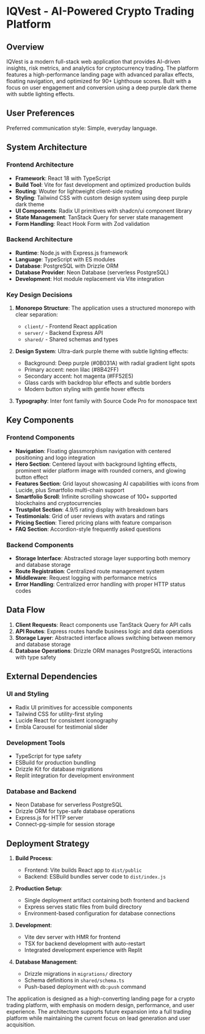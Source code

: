 # IQVest - AI-Powered Crypto Trading Platform

## Overview

IQVest is a modern full-stack web application that provides AI-driven insights, risk metrics, and analytics for cryptocurrency trading. The platform features a high-performance landing page with advanced parallax effects, floating navigation, and optimized for 90+ Lighthouse scores. Built with a focus on user engagement and conversion using a deep purple dark theme with subtle lighting effects.

## User Preferences

Preferred communication style: Simple, everyday language.

## System Architecture

### Frontend Architecture
- **Framework**: React 18 with TypeScript
- **Build Tool**: Vite for fast development and optimized production builds
- **Routing**: Wouter for lightweight client-side routing
- **Styling**: Tailwind CSS with custom design system using deep purple dark theme
- **UI Components**: Radix UI primitives with shadcn/ui component library
- **State Management**: TanStack Query for server state management
- **Form Handling**: React Hook Form with Zod validation

### Backend Architecture
- **Runtime**: Node.js with Express.js framework
- **Language**: TypeScript with ES modules
- **Database**: PostgreSQL with Drizzle ORM
- **Database Provider**: Neon Database (serverless PostgreSQL)
- **Development**: Hot module replacement via Vite integration

### Key Design Decisions

1. **Monorepo Structure**: The application uses a structured monorepo with clear separation:
   - `client/` - Frontend React application
   - `server/` - Backend Express API
   - `shared/` - Shared schemas and types

2. **Design System**: Ultra-dark purple theme with subtle lighting effects:
   - Background: Deep purple (#0B031A) with radial gradient light spots
   - Primary accent: neon lilac (#8B42FF)
   - Secondary accent: hot magenta (#FF52E5)  
   - Glass cards with backdrop blur effects and subtle borders
   - Modern button styling with gentle hover effects

3. **Typography**: Inter font family with Source Code Pro for monospace text

## Key Components

### Frontend Components
- **Navigation**: Floating glassmorphism navigation with centered positioning and logo integration
- **Hero Section**: Centered layout with background lighting effects, prominent wider platform image with rounded corners, and glowing button effect
- **Features Section**: Grid layout showcasing AI capabilities with icons from Lucide, plus Smartfolio multi-chain support
- **Smartfolio Scroll**: Infinite scrolling showcase of 100+ supported blockchains and cryptocurrencies
- **Trustpilot Section**: 4.9/5 rating display with breakdown bars
- **Testimonials**: Grid of user reviews with avatars and ratings
- **Pricing Section**: Tiered pricing plans with feature comparison
- **FAQ Section**: Accordion-style frequently asked questions

### Backend Components
- **Storage Interface**: Abstracted storage layer supporting both memory and database storage
- **Route Registration**: Centralized route management system
- **Middleware**: Request logging with performance metrics
- **Error Handling**: Centralized error handling with proper HTTP status codes

## Data Flow

1. **Client Requests**: React components use TanStack Query for API calls
2. **API Routes**: Express routes handle business logic and data operations
3. **Storage Layer**: Abstracted interface allows switching between memory and database storage
4. **Database Operations**: Drizzle ORM manages PostgreSQL interactions with type safety

## External Dependencies

### UI and Styling
- Radix UI primitives for accessible components
- Tailwind CSS for utility-first styling
- Lucide React for consistent iconography
- Embla Carousel for testimonial slider

### Development Tools
- TypeScript for type safety
- ESBuild for production bundling
- Drizzle Kit for database migrations
- Replit integration for development environment

### Database and Backend
- Neon Database for serverless PostgreSQL
- Drizzle ORM for type-safe database operations
- Express.js for HTTP server
- Connect-pg-simple for session storage

## Deployment Strategy

1. **Build Process**: 
   - Frontend: Vite builds React app to `dist/public`
   - Backend: ESBuild bundles server code to `dist/index.js`

2. **Production Setup**:
   - Single deployment artifact containing both frontend and backend
   - Express serves static files from build directory
   - Environment-based configuration for database connections

3. **Development**:
   - Vite dev server with HMR for frontend
   - TSX for backend development with auto-restart
   - Integrated development experience with Replit

4. **Database Management**:
   - Drizzle migrations in `migrations/` directory
   - Schema definitions in `shared/schema.ts`
   - Push-based deployment with `db:push` command

The application is designed as a high-converting landing page for a crypto trading platform, with emphasis on modern design, performance, and user experience. The architecture supports future expansion into a full trading platform while maintaining the current focus on lead generation and user acquisition.